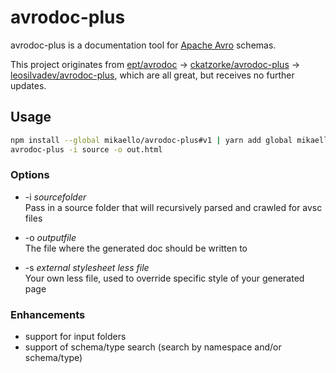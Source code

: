 # avrodoc-plus

avrodoc-plus is a documentation tool for [Apache Avro](http://avro.apache.org/) schemas.

This project originates from [ept/avrodoc](https://github.com/ept/avrodoc) -> [ckatzorke/avrodoc-plus](https://github.com/ckatzorke/avrodoc-plus) -> [leosilvadev/avrodoc-plus](https://github.com/leosilvadev/avrodoc-plus), which are all great, but receives no further updates.

## Usage

```bash
npm install --global mikaello/avrodoc-plus#v1 | yarn add global mikaello/avrodoc-plus#v1
avrodoc-plus -i source -o out.html
```

### Options

- -i _sourcefolder_  
  Pass in a source folder that will recursively parsed and crawled for avsc files

- -o _outputfile_  
  The file where the generated doc should be written to
- -s _external stylesheet less file_  
  Your own less file, used to override specific style of your generated page

### Enhancements

- support for input folders
- support of schema/type search (search by namespace and/or schema/type)
